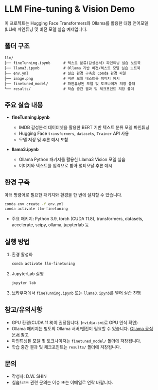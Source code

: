 # LLM Fine-tuning & Vision Demo

이 프로젝트는 Hugging Face Transformers와 Ollama를 활용한 대형 언어모델(LLM) 파인튜닝 및 비전 모델 실습 예제입니다.

## 폴더 구조

```
llm/
├── fineTunning.ipynb      # 텍스트 분류(감성분석) 파인튜닝 실습 노트북
├── llama3.ipynb           # Ollama 기반 비전/텍스트 모델 실습 노트북
├── env.yml                # 실습 환경 구축용 Conda 환경 파일
├── image.png              # 비전 모델 테스트용 이미지 예시
├── finetuned_model/       # 파인튜닝된 모델 및 토크나이저 저장 폴더
└── results/               # 학습 중간 결과 및 체크포인트 저장 폴더
```

## 주요 실습 내용

- **fineTunning.ipynb**
  - IMDB 감성분석 데이터셋을 활용한 BERT 기반 텍스트 분류 모델 파인튜닝
  - Hugging Face `transformers`, `datasets`, `Trainer` API 사용
  - 모델 저장 및 추론 예시 포함

- **llama3.ipynb**
  - Ollama Python 패키지를 활용한 Llama3 Vision 모델 실습
  - 이미지와 텍스트를 입력으로 받아 멀티모달 추론 예시

## 환경 구축

아래 명령어로 필요한 패키지와 환경을 한 번에 설치할 수 있습니다.

```bash
conda env create -f env.yml
conda activate llm-finetuning
```

- 주요 패키지: Python 3.9, torch (CUDA 11.8), transformers, datasets, accelerate, scipy, ollama, jupyterlab 등

## 실행 방법

1. 환경 활성화  
   ```bash
   conda activate llm-finetuning
   ```

2. JupyterLab 실행  
   ```bash
   jupyter lab
   ```

3. 브라우저에서 `fineTunning.ipynb` 또는 `llama3.ipynb`를 열어 실습 진행

## 참고/유의사항

- GPU 환경(CUDA 11.8)이 권장됩니다. (`nvidia-smi`로 GPU 인식 확인)
- Ollama 패키지는 별도의 Ollama 서버/엔진이 필요할 수 있습니다. [Ollama 공식 문서](https://github.com/ollama/ollama) 참고
- 파인튜닝된 모델 및 토크나이저는 `finetuned_model/` 폴더에 저장됩니다.
- 학습 중간 결과 및 체크포인트는 `results/` 폴더에 저장됩니다.

## 문의

- 작성자: D.W. SHIN
- 실습/코드 관련 문의는 이슈 또는 이메일로 연락 바랍니다. 